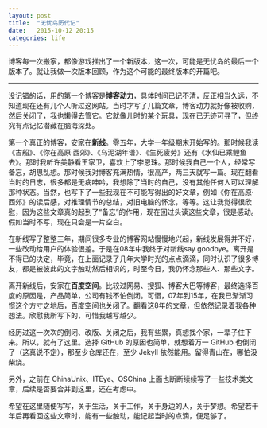 ```yaml
---
layout: post
title:  "无忧岛历代记"
date:   2015-10-12 20:15
categories: life
---
```


博客每一次搬家，都像游戏推出了一个新版本，这一次，可能是无忧岛的最后一个版本了。就让我做一次版本回顾，作为这个可能的最终版本的开篇吧。

--------------

没记错的话，用的第一个博客是**博客动力**，具体时间已记不清，反正相当久远，不知道现在还有几个人听过这网站。当时才写了几篇文章，博客动力就好像被收购，然后关闭了，我也懒得去管它。它就像儿时的某个玩具，现在已无迹可寻了，但终究有点记忆潜藏在脑海深处。

第一个真正的博客，安家在**新线**。零五年，大学一年级期末开始写的。那时候我读《古船》、《你在高原·西郊》、《乌泥湖年谱》、《生死疲劳》还有《水仙已乘鲤鱼去》。那时我听许美静看王家卫，喜欢上了李恩珠。那时候我自己一个人，经常写备忘，胡思乱想。那时候我对博客充满热情，很高产，两三天就写一篇。现在翻看当时的日志，很多都是无病呻吟，我想除了当时的自己，没有其他任何人可以理解那种状态。当然，也写下了一些我现在不可能写得出的好文章，例如《你在高原·西郊》的读后感，对推理情节的总结，对旧电脑的怀念，等等。这让我觉得很欣慰，因为这些文章真的起到了“备忘”的作用，现在回过头读这些文章，很是感动。假如当时不写，现在只会是一片空白。

在新线写了整整三年，期间很多专业的博客网站慢慢地兴起，新线发展得并不好，一些改动给用户的体验很差。于是在08年中我终于对新线say goodbye。离开是不得已的决定，毕竟，在上面记录了几年大学时光的点点滴滴，同时认识了很多博友，都是被彼此的文字触动然后相识的，时至今日，我仍怀念那些人、那些文字。

离开新线后，安家在**百度空间**。比较过网易、搜狐、博客大巴等博客，最终选择百度的原因是，产品简单，公司有钱不怕倒闭。可惜，07年到15年，在我已渐渐习惯这个方寸之地后，百度空间也关闭了。翻看这8年的文章，但依然记录着我各种想法。欣慰我所写下的，可惜我越写越少。

经历过这一次次的倒闭、改版、关闭之后，我有些累，真想找个家，一辈子住下来。所以，就有了这里。选择 GitHub 的原因也简单，就想着万一 GitHub 也倒闭了（这真说不定），那至少仓库还在，至少 Jekyll 依然能用。留得青山在，哪怕没柴烧。

另外，之前在 ChinaUnix、ITEye、OSChina 上面也断断续续写了一些技术类文章，后续是否要合并到这里，还在考虑中。

希望在这里随便写写，关于生活，关于工作，关于身边的人，关于梦想。希望若干年后再看回这些文章时，能有一些触动，能记起当时的点滴，便足够了。